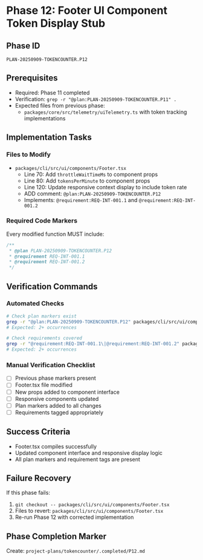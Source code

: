 # Phase 12: Footer UI Component Token Display Stub

## Phase ID
`PLAN-20250909-TOKENCOUNTER.P12`

## Prerequisites
- Required: Phase 11 completed
- Verification: `grep -r "@plan:PLAN-20250909-TOKENCOUNTER.P11" .`
- Expected files from previous phase:
  - `packages/core/src/telemetry/uiTelemetry.ts` with token tracking implementations

## Implementation Tasks

### Files to Modify

- `packages/cli/src/ui/components/Footer.tsx`
  - Line 70: Add `throttleWaitTimeMs` to component props
  - Line 80: Add `tokensPerMinute` to component props
  - Line 120: Update responsive context display to include token rate
  - ADD comment: `@plan:PLAN-20250909-TOKENCOUNTER.P12`
  - Implements: `@requirement:REQ-INT-001.1` and `@requirement:REQ-INT-001.2`

### Required Code Markers
Every modified function MUST include:
```typescript
/**
 * @plan PLAN-20250909-TOKENCOUNTER.P12
 * @requirement REQ-INT-001.1
 * @requirement REQ-INT-001.2
 */
```

## Verification Commands

### Automated Checks

```bash
# Check plan markers exist
grep -r "@plan:PLAN-20250909-TOKENCOUNTER.P12" packages/cli/src/ui/components/Footer.tsx | wc -l
# Expected: 2+ occurrences

# Check requirements covered
grep -r "@requirement:REQ-INT-001.1\|@requirement:REQ-INT-001.2" packages/cli/src/ui/components/Footer.tsx | wc -l
# Expected: 2+ occurrences
```

### Manual Verification Checklist

- [ ] Previous phase markers present
- [ ] Footer.tsx file modified
- [ ] New props added to component interface
- [ ] Responsive components updated
- [ ] Plan markers added to all changes
- [ ] Requirements tagged appropriately

## Success Criteria

- Footer.tsx compiles successfully
- Updated component interface and responsive display logic
- All plan markers and requirement tags are present

## Failure Recovery

If this phase fails:

1. `git checkout -- packages/cli/src/ui/components/Footer.tsx`
2. Files to revert: `packages/cli/src/ui/components/Footer.tsx`
3. Re-run Phase 12 with corrected implementation

## Phase Completion Marker

Create: `project-plans/tokencounter/.completed/P12.md`